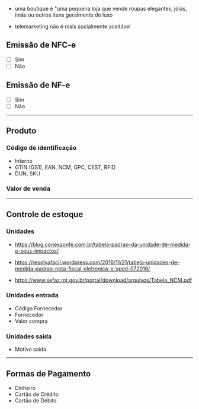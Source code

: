 - uma boutique é "uma pequena loja que vende roupas elegantes, jóias, ímãs ou outros itens geralmente de luxo

- telemarketing não é mais socialmente aceitável

## Emissão de NFC-e
- [ ] Sim
- [ ] Não

## Emissão de NF-e
- [ ] Sim
- [ ] Não

___

## Produto
### Código de identificação
- Interno
- GTIN (GS1), EAN, NCM, GPC, CEST, RFID
- DUN, SKU

### Valor de venda

___

## Controle de estoque
### Unidades
- https://blog.conexaonfe.com.br/tabela-padrao-da-unidade-de-medida-e-seus-impactos/

- https://resolvafacil.wordpress.com/2016/11/21/tabela-unidades-de-medida-padrao-nota-fiscal-eletronica-e-sped-072016/

- https://www.sefaz.mt.gov.br/portal/download/arquivos/Tabela_NCM.pdf

### Unidades entrada
- Código Fornecedor
- Fornecedor
- Valor compra

### Unidades saída
- Motivo saída

___

## Formas de Pagamento
- Dinheiro
- Cartão de Crédito
- Cartão de Débito
